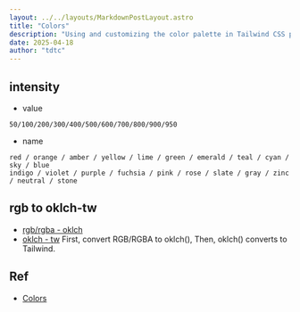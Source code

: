 ```yaml
---
layout: ../../layouts/MarkdownPostLayout.astro
title: "Colors"
description: "Using and customizing the color palette in Tailwind CSS projects."
date: 2025-04-18
author: "tdtc"
---
```


## intensity
- value
```
50/100/200/300/400/500/600/700/800/900/950
```
- name
``` 
red / orange / amber / yellow / lime / green / emerald / teal / cyan / sky / blue 
indigo / violet / purple / fuchsia / pink / rose / slate / gray / zinc / neutral / stone
```

## rgb to oklch-tw
- [rgb/rgba - oklch](https://oklch.com)
- [oklch - tw](https://tailwindcss-oklch-color-palette-generator.vercel.app)
First, convert RGB/RGBA to oklch(),
Then, oklch() converts to Tailwind.

## Ref 
- [Colors](https://tailwindcss.com/docs/colors)

